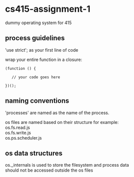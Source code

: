 # cs415-assignment-1
dummy operating system for 415   

## process guidelines   
'use strict'; as your first line of code   
 
wrap your entire function in a closure:   
 ```
(function () {   

    // your code goes here      

})();   
```

## naming conventions    
'processes' are named as the name of the process.   

os files are named based on their structure for example:   
os.fs.read.js   
os.fs.write.js   
os.ps.scheduler.js   

## os data structures   
os._internals is used to store the filesystem and process data   
should not be accessed outside the os files   
